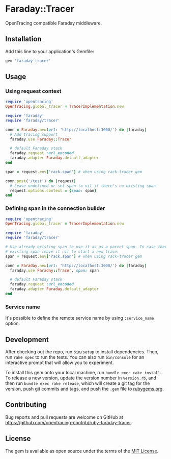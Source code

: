 # Faraday::Tracer

OpenTracing compatible Faraday middleware.

## Installation

Add this line to your application's Gemfile:

```ruby
gem 'faraday-tracer'
```

## Usage

### Using request context

```ruby
require 'opentracing'
OpenTracing.global_tracer = TracerImplementation.new

require 'faraday'
require 'faraday/tracer'

conn = Faraday.new(url: 'http://localhost:3000/') do |faraday|
  # Add tracing support
  faraday.use Faraday::Tracer

  # default Faraday stack
  faraday.request :url_encoded
  faraday.adapter Faraday.default_adapter
end

span = request.env['rack.span'] # when using rack-tracer gem

conn.post('/test') do |request|
  # Leave undefined or set span to nil if there's no existing span
  request.options.context = {span: span}
end
```


### Defining span in the connection builder

```ruby
require 'opentracing'
OpenTracing.global_tracer = TracerImplementation.new

require 'faraday'
require 'faraday/tracer'

# Use already existing span to use it as as a parent span. In case there is no
# existing span leave it nil to start a new trace.
span = request.env['rack.span'] # when using rack-tracer gem

conn = Faraday.new(url: 'http://localhost:3000/') do |faraday|
  faraday.use Faraday::Tracer, span: span

  # default Faraday stack
  faraday.request :url_encoded
  faraday.adapter Faraday.default_adapter
end
```


### Service name

It's possible to define the remote service name by using `:service_name` option.

## Development

After checking out the repo, run `bin/setup` to install dependencies. Then, run `rake spec` to run the tests. You can also run `bin/console` for an interactive prompt that will allow you to experiment.

To install this gem onto your local machine, run `bundle exec rake install`. To release a new version, update the version number in `version.rb`, and then run `bundle exec rake release`, which will create a git tag for the version, push git commits and tags, and push the `.gem` file to [rubygems.org](https://rubygems.org).

## Contributing

Bug reports and pull requests are welcome on GitHub at https://github.com/opentracing-contrib/ruby-faraday-tracer.


## License

The gem is available as open source under the terms of the [MIT License](http://opensource.org/licenses/MIT).

